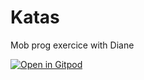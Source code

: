 # Katas

Mob prog exercice with Diane

[![Open in Gitpod](https://gitpod.io/button/open-in-gitpod.svg)](https://gitpod.io/new/#https://github.com/dlahaye/katas/tree/2024-04-10-diane)
